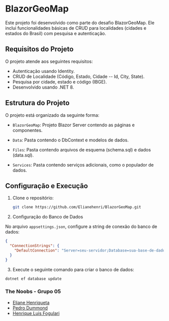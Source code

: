 # BlazorGeoMap


Este projeto foi desenvolvido como parte do desafio BlazorGeoMap. Ele inclui funcionalidades básicas de CRUD para localidades (cidades e estados do Brasil) com pesquisa e autenticação.

## Requisitos do Projeto

O projeto atende aos seguintes requisitos:
- Autenticação usando Identity.
- CRUD de Localidade (Código, Estado, Cidade -- Id, City, State).
- Pesquisa por cidade, estado e código (IBGE).
- Desenvolvido usando .NET 8.

## Estrutura do Projeto

O projeto está organizado da seguinte forma:

- `BlazorGeoMap`: Projeto Blazor Server contendo as páginas e componentes.

- `Data`: Pasta contendo o DbContext e modelos de dados.

- `Files`: Pasta contendo arquivos de esquema (schema.sql) e dados (data.sql).

- `Services`: Pasta contendo serviços adicionais, como o populador de dados.


## Configuração e Execução

1. Clone o repositório:
   ```bash
   git clone https://github.com/Elianehenri/BlazorGeoMap.git
   ```
2. Configuração do Banco de Dados

No arquivo `appsettings.json`, configure a string de conexão do banco de dados:

```json
{
  "ConnectionStrings": {
    "DefaultConnection": "Server=seu-servidor;Database=sua-base-de-dados;User Id=seu-usuario;Password=sua-senha;"
  }
}
```
3. Execute o seguinte comando para criar o banco de dados:
  ```bash
dotnet ef database update
```
 ### The Noobs - Grupo 05 
* [Eliane Henriqueta](https://github.com/Elianehenri)
* [Pedro Dummond](https://github.com/PeDrumond)
* [Henrique Luis Fogulari](https://github.com/Henriquehlf)
